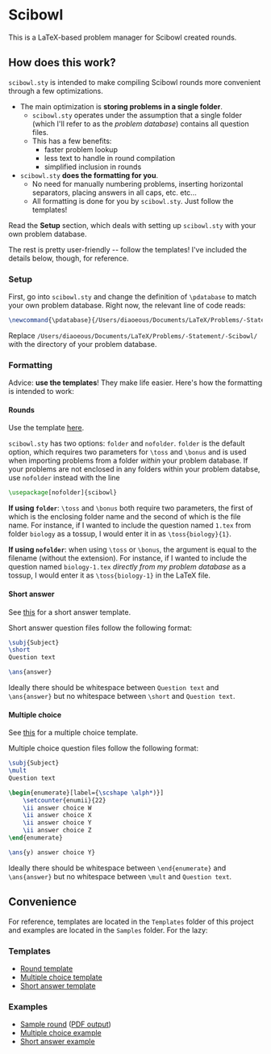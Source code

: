 # Scibowl
This is a LaTeX-based problem manager for Scibowl created rounds.

## How does this work?

`scibowl.sty` is intended to make compiling Scibowl rounds more convenient through a few optimizations.
* The main optimization is **storing problems in a single folder**.
    * `scibowl.sty` operates under the assumption that a single folder (which I'll refer to as the *problem database*) contains all question files.
    * This has a few benefits:
        * faster problem lookup
        * less text to handle in round compilation
        * simplified inclusion in rounds
* `scibowl.sty` **does the formatting for you**.
    * No need for manually numbering problems, inserting horizontal separators, placing answers in all caps, etc. etc...
    * All formatting is done for you by `scibowl.sty`. Just follow the templates!

Read the **Setup** section, which deals with setting up `scibowl.sty` with your own problem database.

The rest is pretty user-friendly -- follow the templates! I've included the details below, though, for reference.

### Setup
First, go into `scibowl.sty` and change the definition of `\pdatabase` to match your own problem database. Right now, the relevant line of code reads:
```latex
\newcommand{\pdatabase}{/Users/diaoeous/Documents/LaTeX/Problems/-Statement/-Scibowl/}
```
Replace `/Users/diaoeous/Documents/LaTeX/Problems/-Statement/-Scibowl/` with the directory of your problem database.

### Formatting

Advice: **use the templates**! They make life easier. Here's how the formatting is intended to work:

#### Rounds
Use the template [here](Templates/round-template.tex).

`scibowl.sty` has two options: `folder` and `nofolder`. `folder` is the default option, which requires two parameters for `\toss` and `\bonus` and is used when importing problems from a folder *within* your problem database. If your problems are not enclosed in any folders within your problem databse, use `nofolder` instead with the line
```latex
\usepackage[nofolder]{scibowl}
```

**If using `folder`**: `\toss` and `\bonus` both require two parameters, the first of which is the enclosing folder name and the second of which is the file name. For instance, if I wanted to include the question named `1.tex` from folder `biology` as a tossup, I would enter it in as `\toss{biology}{1}`.

**If using `nofolder`**: when using `\toss` or `\bonus`, the argument is equal to the filename (without the extension). For instance, if I wanted to include the question named `biology-1.tex` *directly from my problem database* as a tossup, I would enter it as `\toss{biology-1}` in the LaTeX file.

#### Short answer
See [this](Templates/short-template.tex) for a short answer template.

Short answer question files follow the following format:
```latex
\subj{Subject}
\short
Question text

\ans{answer}
```
Ideally there should be whitespace between `Question text` and `\ans{answer}` but no whitespace between `\short` and `Question text`. 

#### Multiple choice
See [this](Templates/mult-template.tex) for a multiple choice template.

Multiple choice question files follow the following format:
```latex
\subj{Subject}
\mult
Question text

\begin{enumerate}[label={\scshape \alph*)}]
    \setcounter{enumii}{22}
    \ii answer choice W
    \ii answer choice X
    \ii answer choice Y
    \ii answer choice Z
\end{enumerate}

\ans{y) answer choice Y}
```
Ideally there should be whitespace between `\end{enumerate}` and `\ans{answer}` but no whitespace between `\mult` and `Question text`.

## Convenience

For reference, templates are located in the `Templates` folder of this project and examples are located in the `Samples` folder. For the lazy:

### Templates
* [Round template](Templates/round-template.tex)
* [Multiple choice template](Templates/mult-template.tex)
* [Short answer template](Templates/short-template.tex)

### Examples
* [Sample round](Samples/sample-round.tex) ([PDF output](Samples/sample-round.pdf))
* [Multiple choice example](Samples/mult-example.tex)
* [Short answer example](Samples/short-example.tex)

